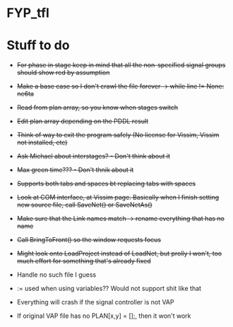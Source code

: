 # FYP_tfl

# Stuff to do

- ~~For phase in stage keep in mind that all the non-specified signal groups should show red by assumption~~

- ~~Make a base case so I don't crawl the file forever -> while line != None: ne6ta~~

- ~~Read from plan array, so you know when stages switch~~

- ~~Edit plan array depending on the PDDL result~~

- ~~Think of way to exit the program safely (No license for Vissim, Vissim not installed, etc)~~

- ~~Ask Michael about interstages? - Don't think about it~~

- ~~Max green time??? - Don't thnik about it~~

- ~~Supports both tabs and spaces bt replacing tabs with spaces~~

- ~~Look at COM interface, at Vissim page. Basically when I finish setting new source file, call SaveNet() or SaveNetAs()~~

- ~~Make sure that the Link names match -> rename everything that has no name~~

- ~~Call BringToFront() so the window requests focus~~

- ~~Might look onto LoadProject instead of LoadNet, but prolly I won't, too much effort for something that's already fixed~~

- Handle no such file I guess

- := used when using variables?? Would not support shit like that

- Everything will crash if the signal controller is not VAP

- If original VAP file has no PLAN[x,y] = [];, then it won't work
